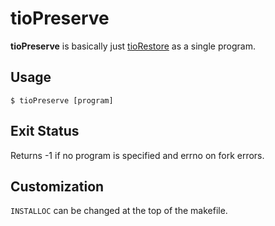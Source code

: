 tioPreserve
===========
**tioPreserve** is basically just
[tioRestore](https://github.com/OneTrueC/tioRestore) as a single program.

Usage
-----
`$ tioPreserve [program]`

Exit Status
-----------
Returns -1 if no program is specified and errno on fork errors.

Customization
-------------
`INSTALLOC` can be changed at the top of the makefile.
